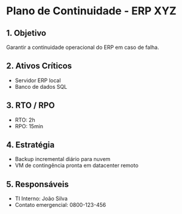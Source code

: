 # Plano de Continuidade - ERP XYZ

## 1. Objetivo
Garantir a continuidade operacional do ERP em caso de falha.

## 2. Ativos Críticos
- Servidor ERP local
- Banco de dados SQL

## 3. RTO / RPO
- RTO: 2h
- RPO: 15min

## 4. Estratégia
- Backup incremental diário para nuvem
- VM de contingência pronta em datacenter remoto

## 5. Responsáveis
- TI Interno: João Silva
- Contato emergencial: 0800-123-456
